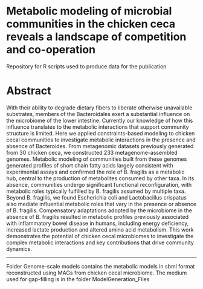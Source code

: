 # Metabolic modeling of microbial communities in the chicken ceca reveals a landscape of competition and co-operation
Repository for R scripts used to produce data for the publication

# Abstract
With their ability to degrade dietary fibers to liberate otherwise unavailable substrates, members of the Bacteroidales exert a substantial influence on the microbiome of the lower intestine. Currently our knowledge of how this influence translates to the metabolic interactions that support community structure is limited. Here we applied constraints-based modeling to chicken cecal communities to investigate metabolic interactions in the presence and absence of Bacteroides. From metagenomic datasets previously generated from 30 chicken ceca, we constructed 233 metagenome-assembled genomes. Metabolic modeling of communities built from these genomes generated profiles of short chain fatty acids largely consistent with experimental assays and confirmed the role of B. fragilis as a metabolic hub, central to the production of metabolites consumed by other taxa. In its absence, communities undergo significant functional reconfiguration, with metabolic roles typically fulfilled by B. fragilis assumed by multiple taxa. Beyond B. fragilis, we found Escherichia coli and Lactobacillus crispatus also mediate influential metabolic roles that vary in the presence or absence of B. fragilis. Compensatory adaptations adopted by the microbiome in the absence of B. fragilis resulted in metabolic profiles previously associated with inflammatory bowel disease in humans, including energy deficiency, increased lactate production and altered amino acid metabolism. This work demonstrates the potential of chicken cecal microbiomes to investigate the complex metabolic interactions and key contributions that drive community dynamics.


------------------------------------------------------
Folder Genome-scale models contains the metabolic models in sbml format reconstructed using MAGs from chicken cecal microbiome.
The medium used for gap-filling is in the folder ModelGeneration_Files

